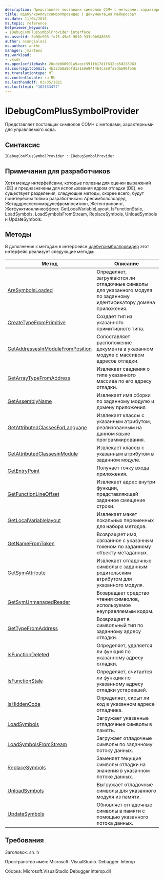 ```yaml
---
description: Представляет поставщик символов COM+ с методами, характерными для управляемого кода.
title: Идебугкомплуссимболпровидер | Документация Майкрософт
ms.date: 11/04/2016
ms.topic: reference
helpviewer_keywords:
- IDebugComPlusSymbolProvider interface
ms.assetid: 5b98e908-fd15-49a6-9010-933c9b948085
author: acangialosi
ms.author: anthc
manager: jmartens
ms.workload:
- vssdk
ms.openlocfilehash: 20ede060901a9aeec591fb17d1f632cb5d228963
ms.sourcegitcommit: 4b323a8a8bfd1a1a9e84f4b4ca88fa8da690f656
ms.translationtype: MT
ms.contentlocale: ru-RU
ms.lasthandoff: 03/05/2021
ms.locfileid: "102163477"
---
```

# <a name="idebugcomplussymbolprovider"></a>IDebugComPlusSymbolProvider
Представляет поставщик символов COM+ с методами, характерными для управляемого кода.

## <a name="syntax"></a>Синтаксис

```
IDebugComPlusSymbolProvider : IDebugSymbolProvider
```

## <a name="notes-for-implementers"></a>Примечания для разработчиков
 Хотя между интерфейсами, которые полезны для оценки выражений (EE) и предназначены для использования ядром отладки (DE), не существует разделения, следующие методы, скорее всего, будут поинтересны только разработчикам: Аресимболслоадед, Жетаддрессесинмодулефромпоситион, Жетентрипоинт, Жетфунктионлинеоффсет, GetLocalVariableLayout, IsFunctionStale, LoadSymbols, LoadSymbolsFromStream, ReplaceSymbols, UnloadSymbols и UpdateSymbols.

## <a name="methods"></a>Методы
 В дополнение к методам в интерфейсе [идебугсимболпровидер](../../../extensibility/debugger/reference/idebugsymbolprovider.md) этот интерфейс реализует следующие методы:

|Метод|Описание|
|------------|-----------------|
|[AreSymbolsLoaded](../../../extensibility/debugger/reference/idebugcomplussymbolprovider-aresymbolsloaded.md)|Определяет, загружаются ли отладочные символы для указанного модуля по заданному идентификатору домена приложения.|
|[CreateTypeFromPrimitive](../../../extensibility/debugger/reference/idebugcomplussymbolprovider-createtypefromprimitive.md)|Создает тип из указанного примитивного типа.|
|[GetAddressesInModuleFromPosition](../../../extensibility/debugger/reference/idebugcomplussymbolprovider-getaddressesinmodulefromposition.md)|Сопоставляет расположение документа в указанном модуле с массивом адресов отладки.|
|[GetArrayTypeFromAddress](../../../extensibility/debugger/reference/idebugcomplussymbolprovider-getarraytypefromaddress.md)|Извлекает сведения о типе указанного массива по его адресу отладки.|
|[GetAssemblyName](../../../extensibility/debugger/reference/idebugcomplussymbolprovider-getassemblyname.md)|Извлекает имя сборки по заданному модулю и домену приложения.|
|[GetAttributedClassesForLanguage](../../../extensibility/debugger/reference/idebugcomplussymbolprovider-getattributedclassesforlanguage.md)|Извлекает классы с указанным атрибутом, реализованным на данном языке программирования.|
|[GetAttributedClassesinModule](../../../extensibility/debugger/reference/idebugcomplussymbolprovider-getattributedclassesinmodule.md)|Извлекает классы с указанным атрибутом в заданном модуле.|
|[GetEntryPoint](../../../extensibility/debugger/reference/idebugcomplussymbolprovider-getentrypoint.md)|Получает точку входа приложения.|
|[GetFunctionLineOffset](../../../extensibility/debugger/reference/idebugcomplussymbolprovider-getfunctionlineoffset.md)|Извлекает адрес внутри функции, представляющей заданное смещение строки.|
|[GetLocalVariablelayout](../../../extensibility/debugger/reference/idebugcomplussymbolprovider-getlocalvariablelayout.md)|Извлекает макет локальных переменных для набора методов.|
|[GetNameFromToken](../../../extensibility/debugger/reference/idebugcomplussymbolprovider-getnamefromtoken.md)|Возвращает имя, связанное с указанным токеном по заданному объекту метаданных.|
|[GetSymAttribute](../../../extensibility/debugger/reference/idebugcomplussymbolprovider-getsymattribute.md)|Извлекает отладочные символы с заданным родительским атрибутом для указанного модуля.|
|[GetSymUnmanagedReader](../../../extensibility/debugger/reference/idebugcomplussymbolprovider-getsymunmanagedreader.md)|Возвращает средство чтения символов, используемое неуправляемым кодом.|
|[GetTypeFromAddress](../../../extensibility/debugger/reference/idebugcomplussymbolprovider-gettypefromaddress.md)|Возвращает в символьный тип по заданному адресу отладки.|
|[IsFunctionDeleted](../../../extensibility/debugger/reference/idebugcomplussymbolprovider-isfunctiondeleted.md)|Определяет, удаляется ли функция по указанному адресу отладки.|
|[IsFunctionStale](../../../extensibility/debugger/reference/idebugcomplussymbolprovider-isfunctionstale.md)|Определяет, считается ли функция по указанному адресу отладки устаревшей.|
|[IsHiddenCode](../../../extensibility/debugger/reference/idebugcomplussymbolprovider-ishiddencode.md)|Определяет, скрыт ли код в указанном адресе отладчика.|
|[LoadSymbols](../../../extensibility/debugger/reference/idebugcomplussymbolprovider-loadsymbols.md)|Загружает указанные отладочные символы в память.|
|[LoadSymbolsFromStream](../../../extensibility/debugger/reference/idebugcomplussymbolprovider-loadsymbolsfromstream.md)|Загружает отладочные символы по заданному потоку данных.|
|[ReplaceSymbols](../../../extensibility/debugger/reference/idebugcomplussymbolprovider-replacesymbols.md)|Заменяет текущие символы отладки на значения в указанном потоке данных.|
|[UnloadSymbols](../../../extensibility/debugger/reference/idebugcomplussymbolprovider-unloadsymbols.md)|Выгружает отладочные символы для указанного модуля из памяти.|
|[UpdateSymbols](../../../extensibility/debugger/reference/idebugcomplussymbolprovider-updatesymbols.md)|Обновляет отладочные символы в памяти с помощью указанного потока данных.|

## <a name="requirements"></a>Требования
 Заголовок: sh. h

 Пространство имен: Microsoft. VisualStudio. Debugger. Interop

 Сборка: Microsoft.VisualStudio.Debugger.Interop.dll
